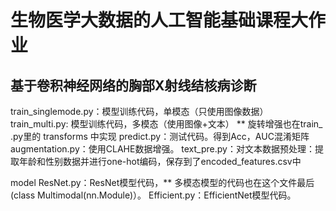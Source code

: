 # 生物医学大数据的人工智能基础课程大作业
## 基于卷积神经网络的胸部X射线结核病诊断

train_singlemode.py：模型训练代码，单模态（只使用图像数据）
train_multi.py: 模型训练代码，多模态（使用图像+文本）
** 旋转增强也在train_ .py里的 transforms 中实现
predict.py：测试代码。得到Acc，AUC混淆矩阵
augmentation.py：使用CLAHE数据增强。
text_pre.py：对文本数据预处理：提取年龄和性别数据并进行one-hot编码，保存到了encoded_features.csv中

model
ResNet.py：ResNet模型代码，** 多模态模型的代码也在这个文件最后 (class Multimodal(nn.Module)）。
Efficient.py：EfficientNet模型代码。
